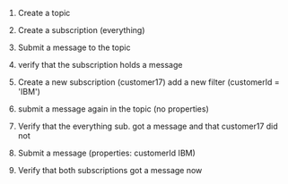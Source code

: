 1. Create a topic

2. Create a subscription (everything)

3. Submit a message to the topic

4. verify that the subscription holds a message

5. Create a new subscription (customer17) add a new filter (customerId = 'IBM')

6. submit a message again in the topic (no properties)

7. Verify that the everything sub. got a message and that customer17 did not

8. Submit a message (properties: customerId  IBM)
9. Verify that both subscriptions got a message now
